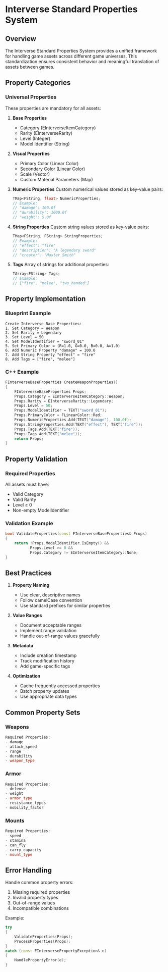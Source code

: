 # Interverse Standard Properties System

## Overview
The Interverse Standard Properties System provides a unified framework for handling game assets across different game universes. This standardization ensures consistent behavior and meaningful translation of assets between games.

## Property Categories

### Universal Properties
These properties are mandatory for all assets:

1. **Base Properties**
   - Category (EInterverseItemCategory)
   - Rarity (EInterverseRarity)
   - Level (Integer)
   - Model Identifier (String)

2. **Visual Properties**
   - Primary Color (Linear Color)
   - Secondary Color (Linear Color)
   - Scale (Vector)
   - Custom Material Parameters (Map)

3. **Numeric Properties**
   Custom numerical values stored as key-value pairs:
   ```cpp
   TMap<FString, float> NumericProperties;
   // Example:
   // "damage": 100.0f
   // "durability": 1000.0f
   // "weight": 5.0f
   ```

4. **String Properties**
   Custom string values stored as key-value pairs:
   ```cpp
   TMap<FString, FString> StringProperties;
   // Example:
   // "effect": "fire"
   // "description": "A legendary sword"
   // "creator": "Master Smith"
   ```

5. **Tags**
   Array of strings for additional properties:
   ```cpp
   TArray<FString> Tags;
   // Example:
   // ["fire", "melee", "two_handed"]
   ```

## Property Implementation

### Blueprint Example
```blueprint
Create Interverse Base Properties:
1. Set Category = Weapon
2. Set Rarity = Legendary
3. Set Level = 50
4. Set ModelIdentifier = "sword_01"
5. Set Primary Color = (R=1.0, G=0.0, B=0.0, A=1.0)
6. Add Numeric Property "damage" = 100.0
7. Add String Property "effect" = "fire"
8. Add Tags = ["fire", "melee"]
```

### C++ Example
```cpp
FInterverseBaseProperties CreateWeaponProperties()
{
    FInterverseBaseProperties Props;
    Props.Category = EInterverseItemCategory::Weapon;
    Props.Rarity = EInterverseRarity::Legendary;
    Props.Level = 50;
    Props.ModelIdentifier = TEXT("sword_01");
    Props.PrimaryColor = FLinearColor::Red;
    Props.NumericProperties.Add(TEXT("damage"), 100.0f);
    Props.StringProperties.Add(TEXT("effect"), TEXT("fire"));
    Props.Tags.Add(TEXT("fire"));
    Props.Tags.Add(TEXT("melee"));
    return Props;
}
```

## Property Validation

### Required Properties
All assets must have:
- Valid Category
- Valid Rarity
- Level ≥ 0
- Non-empty ModelIdentifier

### Validation Example
```cpp
bool ValidateProperties(const FInterverseBaseProperties& Props)
{
    return !Props.ModelIdentifier.IsEmpty() && 
           Props.Level >= 0 &&
           Props.Category != EInterverseItemCategory::None;
}
```

## Best Practices

1. **Property Naming**
   - Use clear, descriptive names
   - Follow camelCase convention
   - Use standard prefixes for similar properties

2. **Value Ranges**
   - Document acceptable ranges
   - Implement range validation
   - Handle out-of-range values gracefully

3. **Metadata**
   - Include creation timestamp
   - Track modification history
   - Add game-specific tags

4. **Optimization**
   - Cache frequently accessed properties
   - Batch property updates
   - Use appropriate data types

## Common Property Sets

### Weapons
```cpp
Required Properties:
- damage
- attack_speed
- range
- durability
- weapon_type
```

### Armor
```cpp
Required Properties:
- defense
- weight
- armor_type
- resistance_types
- mobility_factor
```

### Mounts
```cpp
Required Properties:
- speed
- stamina
- can_fly
- carry_capacity
- mount_type
```

## Error Handling

Handle common property errors:
1. Missing required properties
2. Invalid property types
3. Out-of-range values
4. Incompatible combinations

Example:
```cpp
try
{
    ValidateProperties(Props);
    ProcessProperties(Props);
}
catch (const FInterversePropertyException& e)
{
    HandlePropertyError(e);
}
```